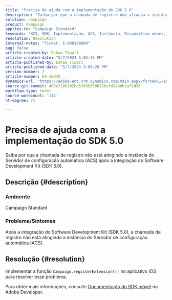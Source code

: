```yaml
---
title: "Precisa de ajuda com a implementação do SDK 5.0"
description: "Saiba por que a chamada de registro não alcança a instância do ACS mesmo após a integração do SDK 5.0."
solution: Campaign
product: Campaign
applies-to: "Campaign Standard"
keywords: "KCS, SDK, Implementação, ACS, Instância, Dispositivo móvel, Documentação, aplicativo do IOS, Configuração, Registro"
resolution: Resolution
internal-notes: "Ticket: E-000188089"
bug: false
article-created-by: Eshaa Tiwari
article-created-date: "5/7/2024 5:03:45 PM"
article-published-by: Eshaa Tiwari
article-published-date: "5/7/2024 5:08:28 PM"
version-number: 7
article-number: KA-16045
dynamics-url: "https://adobe-ent.crm.dynamics.com/main.aspx?forceUCI=1&pagetype=entityrecord&etn=knowledgearticle&id=3919cbc0-930c-ef11-9f8a-6045bd006793"
source-git-commit: 409e7100202bb5f630350632befd124db2af2d35
workflow-type: tm+mt
source-wordcount: '114'
ht-degree: 7%

---
```


# Precisa de ajuda com a implementação do SDK 5.0


Saiba por que a chamada de registro não está atingindo a instância do Servidor de configuração automática (ACS) após a integração do Software Development Kit (SDK 5.0).

## Descrição {#description}


### <b>Ambiente</b>

Campaign Standard

### <b>Problema/Sintomas</b>

Após a integração do Software Development Kit (SDK 5.0), a chamada de registro não está atingindo a instância do Servidor de configuração automática (ACS).


## Resolução {#resolution}


Implementar a função `Campaign.registerExtension();` no aplicativo IOS para resolver esse problema.

Para obter mais informações, consulte [Documentação do SDK móvel](https://developer.adobe.com/client-sdks/documentation/) no Adobe Developer.
